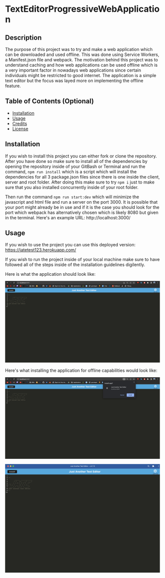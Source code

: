 # TextEditorProgressiveWebApplication

## Description

The purpose of this project was to try and make a web application which can be downloaded and used offline. This was done using Service Workers, a Manifest.json file and webpack. The motivation behind this project was to understand caching and how web applications can be used offline which is a very important factor in nowadays web applications since certain individuals might be restricted to good internet. The application is a simple text editor but the focus was layed more on implementing the offline feature.

## Table of Contents (Optional)

- [Installation](#installation)
- [Usage](#usage)
- [Credits](#credits)
- [License](#license)

## Installation

If you wish to install this project you can either fork or clone the repository. After you have done so make sure to install all of the dependencies by opening the repository inside of your GitBash or Terminal and run the command, `npm run install` which is a script which will install the dependencies for all 3 package.json files since there is one inside the client, server and root folder. After doing this make sure to try `npm i` just to make sure that you also installed concurrently inside of your root folder.

Then run the command `npm run start:dev` which will minimize the javascript and html file and run a server on the port 3000. It is possible that your port might already be in use and if it is the case you should look for the port which webpack has alternatively chosen which is likely 8080 but given in the terminal. Here's an example URL: http://localhost:3000/

## Usage

If you wish to use the project you can use this deployed version: https://jatetest123.herokuapp.com/

If you wish to run the project inside of your local machine make sure to have followed all of the steps inside of the installation guidelines digilently.

Here is what the application should look like:


![static](./asset/default.png)

Here's what installing the application for offline capabilities would look like:

![installation](./asset/installation.png)

![installed](./asset/installed.png)